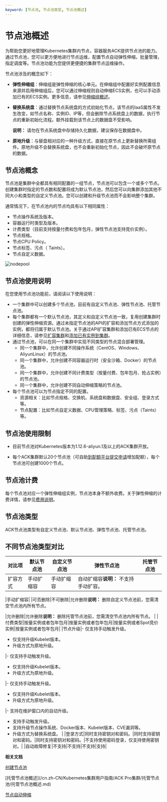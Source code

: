 ```yaml
---
keyword: [节点池, 节点池类型, 节点池概述]
---
```


# 节点池概述

为帮助您更好地管理Kubernetes集群内节点，容器服务ACK提供节点池的能力。通过节点池，您可以更方便地进行节点运维，配置节点自动弹性伸缩，批量管理，指定调度等。节点池功能为您提供更便捷的集群节点运维操作。

节点池涉及的概念如下：

-   **弹性伸缩组**：伸缩组是弹性伸缩的核心单元。在伸缩组中配置好实例配置信息来源并启用伸缩组后，您可以通过伸缩规则自动伸缩ECS实例，也可以手动添加已有的ECS实例。更多信息，请参见[伸缩组概述](/cn.zh-CN/伸缩组/伸缩组/伸缩组概述.md)。
-   **替换系统盘**：通过替换节点系统盘的方式初始化节点，该节点的IaaS属性不发生改变，如节点名称、实例ID、IP等，但会删除节点系统盘上的数据，执行节点的重新初始化流程。额外挂载到该节点上的数据盘不受影响。

    **说明：** 请勿在节点系统盘中存储持久化数据，建议保存在数据盘中。

-   **原地升级**：与替盘相对应的一种升级方式，直接在原节点上更新替换所需组件。原地升级不会替换系统盘，也不会重新初始化节点，因此不会破坏原节点的数据。

## 节点池概念

节点池是集群中全都具有相同配置的一组节点，节点池可以包含一个或多个节点。创建集群时指定的节点数和配置将成为默认节点池，然后您可以向集群添加其他不同大小和类型的自定义节点池。您可以创建和升级节点池而不会影响整个集群。

通常情况下，在节点池内的节点均具有以下相同属性：

-   节点操作系统及版本。
-   容器运行时类型及版本。
-   计费类型（目前支持按量付费和包年包月，弹性节点池支持竞价实例）。
-   节点规格。
-   节点CPU Policy。
-   节点标签、污点（ Taints）。
-   节点自定义数据。

![nodepool](https://static-aliyun-doc.oss-accelerate.aliyuncs.com/assets/img/zh-CN/8239188061/p203661.png)

## 节点池使用说明

在您使用节点池功能前，请阅读以下使用说明：

-   一个集群中可以创建多个节点池，目前有自定义节点池、弹性节点池、托管节点池。
-   每个集群都有一个默认节点池，其定义和自定义节点池一致，复用创建集群时创建的弹性伸缩资源。通过未指定节点池的API的扩容和添加节点方式添加的实例，都将归属于默认节点池。关于通过API扩容集群和添加已有ECS节点的详细信息，请参见[扩容集群](/cn.zh-CN/API参考/集群/扩容集群/扩容集群.md)和[添加已有实例到集群](/cn.zh-CN/API参考/节点/添加已有实例到集群.md)。
-   通过节点池，可以在同一个集群中实现不同类型的节点混合部署管理。
    -   同一个集群中，允许创建不同操作系统（CentOS、Windows、AliyunLinux）的节点池。
    -   同一个集群中，允许创建不同容器运行时（安全沙箱、Docker）的节点池。
    -   同一个集群中，允许创建不同计费类型（按量付费、包年包月、抢占实例）的节点池。
    -   同一个集群中，允许创建不同自动伸缩策略的节点池。
-   每个节点池可以为节点指定不同的配置。
    -   资源相关：比如节点规格、交换机、系统盘和数据盘、安全组、登录方式等。
    -   节点配置：比如节点自定义数据、CPU管理策略、标签、污点（Taints）等。

## 节点池使用限制

-   目前节点池对Kubernetes版本为1.12.6-aliyun.1及以上的ACK集群开放。

-   每个ACK集群默认20个节点池（可自助[到配额平台提交申请](https://quotas.console.aliyun.com/products/csk/quotas)增加配额），每个节点池可创建1000个节点。


## 节点池计费

每个节点池对应一个弹性伸缩组实例，节点池本身不额外收费。关于弹性伸缩的计费详情，请参见[费用说明](/cn.zh-CN/产品定价/费用说明.md)。

## 节点池类型

ACK节点池类型有自定义节点池、默认节点池、弹性节点池、托管节点池。



## 不同节点池类型对比

|对比项|默认节点池|自定义节点池|弹性节点池|托管节点池|
|---|-----|------|-----|-----|
|扩容方式|手动扩缩容|手动扩缩容|自动扩缩容**说明：** 不支持手动扩容。

|手动扩缩容|
|可否删除|不可删除|允许删除**说明：** 删除自定义节点池前，您需清空节点池内所有节点。

|允许删除|允许删除**说明：** 删除托管节点池前，您需清空节点池内所有节点。 |
|付费类型|按量实例或者包年包月|按量实例或者包年包月|按量实例或者Spot竞价实例|按量实例或者包年包月|
|节点升级|-   仅支持手动触发升级。
-   仅支持升级Kubelet版本。
-   升级方式为原地升级。

|-   仅支持手动触发升级。
-   仅支持升级Kubelet版本。
-   升级方式为原地升级。

|-   仅支持手动触发升级。
-   仅支持升级Kubelet版本。
-   升级方式为原地升级。

|-   支持在维护窗口内的自动升级。
-   支持手动触发升级。
-   支持升级节点操作系统、Docker版本、Kubelet版本、CVE漏洞等。
-   升级方式为替换系统盘。 |
|登录方式|同时支持密钥对和密码。|同时支持密钥对和密码。|同时支持密钥对和密码。|不支持使用密码登录，仅支持使用密钥对。|
|自动故障修复|不支持|不支持|不支持|支持|

**相关文档**  


[创建节点池](/cn.zh-CN/Kubernetes集群用户指南/节点管理/节点池管理/创建节点池.md)

[托管节点池概述](/cn.zh-CN/Kubernetes集群用户指南/ACK Pro集群/托管节点池/托管节点池概述.md)

[节点自动伸缩](/cn.zh-CN/Kubernetes集群用户指南/弹性伸缩/节点自动伸缩.md)

